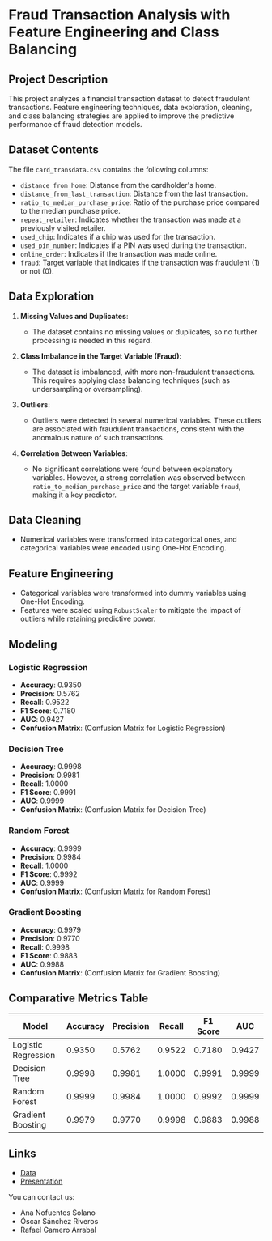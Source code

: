 # Fraud Transaction Analysis with Feature Engineering and Class Balancing

## Project Description
This project analyzes a financial transaction dataset to detect fraudulent transactions. Feature engineering techniques, data exploration, cleaning, and class balancing strategies are applied to improve the predictive performance of fraud detection models.

## Dataset Contents
The file `card_transdata.csv` contains the following columns:

- `distance_from_home`: Distance from the cardholder's home.
- `distance_from_last_transaction`: Distance from the last transaction.
- `ratio_to_median_purchase_price`: Ratio of the purchase price compared to the median purchase price.
- `repeat_retailer`: Indicates whether the transaction was made at a previously visited retailer.
- `used_chip`: Indicates if a chip was used for the transaction.
- `used_pin_number`: Indicates if a PIN was used during the transaction.
- `online_order`: Indicates if the transaction was made online.
- `fraud`: Target variable that indicates if the transaction was fraudulent (1) or not (0).

## Data Exploration

1. **Missing Values and Duplicates**:
   - The dataset contains no missing values or duplicates, so no further processing is needed in this regard.

2. **Class Imbalance in the Target Variable (Fraud)**:
   - The dataset is imbalanced, with more non-fraudulent transactions. This requires applying class balancing techniques (such as undersampling or oversampling).

3. **Outliers**:
   - Outliers were detected in several numerical variables. These outliers are associated with fraudulent transactions, consistent with the anomalous nature of such transactions.

4. **Correlation Between Variables**:
   - No significant correlations were found between explanatory variables. However, a strong correlation was observed between `ratio_to_median_purchase_price` and the target variable `fraud`, making it a key predictor.

## Data Cleaning
- Numerical variables were transformed into categorical ones, and categorical variables were encoded using One-Hot Encoding.

## Feature Engineering
- Categorical variables were transformed into dummy variables using One-Hot Encoding.
- Features were scaled using `RobustScaler` to mitigate the impact of outliers while retaining predictive power.

## Modeling

### Logistic Regression
- **Accuracy**: 0.9350
- **Precision**: 0.5762
- **Recall**: 0.9522
- **F1 Score**: 0.7180
- **AUC**: 0.9427
- **Confusion Matrix**: (Confusion Matrix for Logistic Regression)

### Decision Tree
- **Accuracy**: 0.9998
- **Precision**: 0.9981
- **Recall**: 1.0000
- **F1 Score**: 0.9991
- **AUC**: 0.9999
- **Confusion Matrix**: (Confusion Matrix for Decision Tree)

### Random Forest
- **Accuracy**: 0.9999
- **Precision**: 0.9984
- **Recall**: 1.0000
- **F1 Score**: 0.9992
- **AUC**: 0.9999
- **Confusion Matrix**: (Confusion Matrix for Random Forest)

### Gradient Boosting
- **Accuracy**: 0.9979
- **Precision**: 0.9770
- **Recall**: 0.9998
- **F1 Score**: 0.9883
- **AUC**: 0.9988
- **Confusion Matrix**: (Confusion Matrix for Gradient Boosting)

## Comparative Metrics Table
| Model               | Accuracy | Precision | Recall  | F1 Score | AUC    |
|---------------------|----------|-----------|---------|----------|--------|
| Logistic Regression | 0.9350   | 0.5762    | 0.9522  | 0.7180   | 0.9427 |
| Decision Tree       | 0.9998   | 0.9981    | 1.0000  | 0.9991   | 0.9999 |
| Random Forest       | 0.9999   | 0.9984    | 1.0000  | 0.9992   | 0.9999 |
| Gradient Boosting   | 0.9979   | 0.9770    | 0.9998  | 0.9883   | 0.9988 |

## Links
- [Data](https://www.kaggle.com/datasets/dhanushnarayananr/credit-card-fraud)
- [Presentation]()

You can contact us:
- Ana Nofuentes Solano
- Óscar Sánchez Riveros
- Rafael Gamero Arrabal
